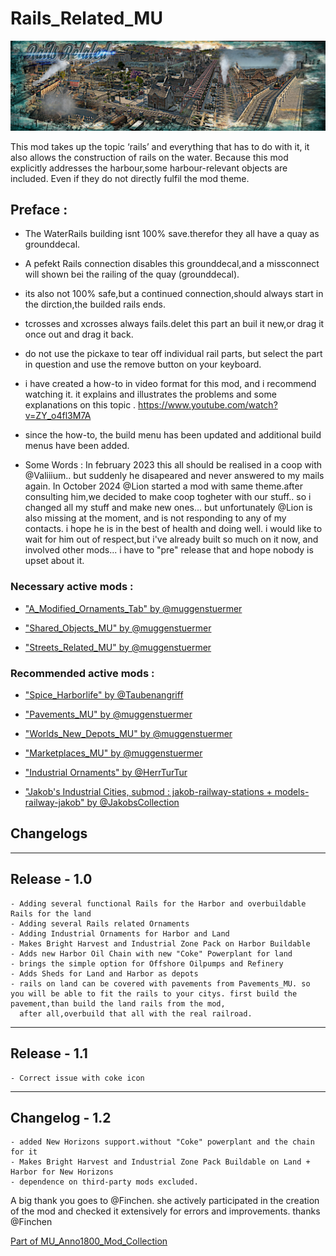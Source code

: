# Rails_Related_MU

![](../doc/rails_banner.jpg)

This mod takes up the topic ‘rails’ and everything that has to do with it, it also allows the construction of rails on the water.
Because this mod explicitly addresses the harbour,some harbour-relevant objects are included.
Even if they do not directly fulfil the mod theme.



## Preface :

- The WaterRails building isnt 100% save.therefor they all have a quay as grounddecal.
- A pefekt Rails connection disables this grounddecal,and a missconnect will shown bei the railing of the quay (grounddecal).
- its also not 100% safe,but a continued connection,should always start in the dirction,the builded rails ends.
- tcrosses and xcrosses always fails.delet this part an buil it new,or drag it once out and drag it back.
- do not use the pickaxe to tear off individual rail parts, but select the part in question and use the remove button on your keyboard.
- i have created a how-to in video format for this mod, and i recommend watching it.
  it explains and illustrates the problems and some explanations on this topic . https://www.youtube.com/watch?v=ZY_o4fl3M7A
- since the how-to, the build menu has been updated and additional build menus have been added.
	
- Some Words :
  In february 2023 this all should be realised in a coop with @Valiiium.. but suddenly he disapeared and never answered to my mails again.
  In October 2024 @Lion started a mod with same theme.after consulting him,we decided to make coop togheter with our stuff..
  so i changed all my stuff and make new ones... but unfortunately @Lion is also missing at the moment, and is not responding to any of my contacts.
  i hope he is in the best of health and doing well.
  i would like to wait for him out of respect,but i've already built so much on it now, and involved other mods... i have to "pre" release that and hope nobody is upset about it.


### Necessary active mods :

- ["A_Modified_Ornaments_Tab" by @muggenstuermer](https://mod.io/g/anno-1800/m/amodifiedornamentstabmu)

- ["Shared_Objects_MU" by @muggenstuermer](https://mod.io/g/anno-1800/m/sharedobjectsmu)

- ["Streets_Related_MU" by @muggenstuermer](https://mod.io/g/anno-1800/m/streetsrelatedmu)


### Recommended active mods :

- ["Spice_Harborlife" by @Taubenangriff](https://mod.io/g/anno-1800/m/harborlife)

- ["Pavements_MU" by @muggenstuermer](https://mod.io/g/anno-1800/m/pavements-mu)

- ["Worlds_New_Depots_MU" by @muggenstuermer](https://mod.io/g/anno-1800/m/worldsnewdepotsmu)

- ["Marketplaces_MU" by @muggenstuermer](https://mod.io/g/anno-1800/m/marketplacesmu)

- ["Industrial Ornaments" by @HerrTurTur](https://mod.io/g/anno-1800/m/industrial-ornaments)

- ["Jakob's Industrial Cities, submod : jakob-railway-stations + models-railway-jakob" by @JakobsCollection](https://mod.io/g/anno-1800/m/jakob-industrial-cities)


## Changelogs

---------------------------
Release - 1.0
---------------------------
	- Adding several functional Rails for the Harbor and overbuildable Rails for the land
	- Adding several Rails related Ornaments
	- Adding Industrial Ornaments for Harbor and Land
	- Makes Bright Harvest and Industrial Zone Pack on Harbor Buildable
	- Adds new Harbor Oil Chain with new "Coke" Powerplant for land
	- brings the simple option for Offshore Oilpumps and Refinery
	- Adds Sheds for Land and Harbor as depots
	- rails on land can be covered with pavements from Pavements_MU. so you will be able to fit the rails to your citys. first build the pavement,than build the land rails from the mod,
	  after all,overbuild that all with the real railroad.
	  
---------------------------
Release - 1.1
---------------------------
	- Correct issue with coke icon
	
---------------------------
Changelog - 1.2
---------------------------
	- added New Horizons support.without "Coke" powerplant and the chain for it
	- Makes Bright Harvest and Industrial Zone Pack Buildable on Land + Harbor for New Horizons
	- dependence on third-party mods excluded.
	  

A big thank you goes to @Finchen.
she actively participated in the creation of the mod and checked it extensively for errors and improvements.
thanks @Finchen
	
	
	
[Part of MU_Anno1800_Mod_Collection](https://github.com/muggenstuermer/MU_Anno1800_Mod_Collection)